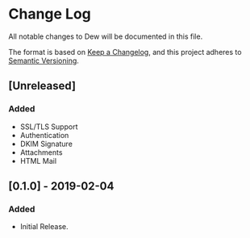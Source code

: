 # Change Log
All notable changes to Dew will be documented in this file.

The format is based on [Keep a Changelog](https://keepachangelog.com/en/1.0.0/),
and this project adheres to [Semantic Versioning](https://semver.org/spec/v2.0.0.html).

## [Unreleased]
### Added
- SSL/TLS Support
- Authentication
- DKIM Signature
- Attachments
- HTML Mail

## [0.1.0] - 2019-02-04
### Added
- Initial Release.
